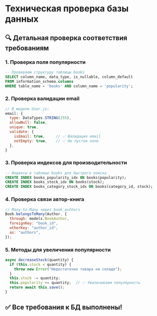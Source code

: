 # Техническая проверка базы данных

## 🔍 Детальная проверка соответствия требованиям

### 1. Проверка поля популярности

```sql
-- Проверяем структуру таблицы books
SELECT column_name, data_type, is_nullable, column_default
FROM information_schema.columns
WHERE table_name = 'books' AND column_name = 'popularity';
```

### 2. Проверка валидации email

```javascript
// В модели User.js:
email: {
  type: DataTypes.STRING(255),
  allowNull: false,
  unique: true,
  validate: {
    isEmail: true,     // ✅ Валидация email
    notEmpty: true,    // ✅ Не пустое поле
  },
}
```

### 3. Проверка индексов для производительности

```sql
-- Индексы в таблице books для быстрого поиска
CREATE INDEX books_popularity_idx ON books(popularity);
CREATE INDEX books_stock_idx ON books(stock);
CREATE INDEX books_category_stock_idx ON books(category_id, stock);
```

### 4. Проверка связи автор-книга

```javascript
// Many-to-Many через book_authors
Book.belongsToMany(Author, {
  through: models.BookAuthor,
  foreignKey: "book_id",
  otherKey: "author_id",
  as: "authors",
});
```

### 5. Методы для увеличения популярности

```javascript
async decreaseStock(quantity) {
  if (this.stock < quantity) {
    throw new Error("Недостаточно товара на складе");
  }
  this.stock -= quantity;
  this.popularity += quantity;  // ✅ Увеличиваем популярность
  return await this.save();
}
```

## ✅ Все требования к БД выполнены!

